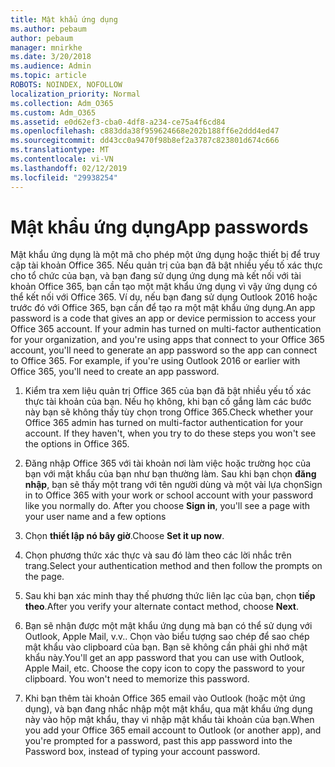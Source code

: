 ```yaml
---
title: Mật khẩu ứng dụng
ms.author: pebaum
author: pebaum
manager: mnirkhe
ms.date: 3/20/2018
ms.audience: Admin
ms.topic: article
ROBOTS: NOINDEX, NOFOLLOW
localization_priority: Normal
ms.collection: Adm_O365
ms.custom: Adm_O365
ms.assetid: e0d62ef3-cba0-4df8-a234-ce75a4f6cd84
ms.openlocfilehash: c883dda38f959624668e202b188ff6e2ddd4ed47
ms.sourcegitcommit: dd43cc0a9470f98b8ef2a3787c823801d674c666
ms.translationtype: MT
ms.contentlocale: vi-VN
ms.lasthandoff: 02/12/2019
ms.locfileid: "29938254"
---
```

# <a name="app-passwords"></a><span data-ttu-id="987f9-102">Mật khẩu ứng dụng</span><span class="sxs-lookup"><span data-stu-id="987f9-102">App passwords</span></span>

<span data-ttu-id="987f9-p101">Mật khẩu ứng dụng là một mã cho phép một ứng dụng hoặc thiết bị để truy cập tài khoản Office 365. Nếu quản trị của bạn đã bật nhiều yếu tố xác thực cho tổ chức của bạn, và bạn đang sử dụng ứng dụng mà kết nối với tài khoản Office 365, bạn cần tạo một mật khẩu ứng dụng vì vậy ứng dụng có thể kết nối với Office 365. Ví dụ, nếu bạn đang sử dụng Outlook 2016 hoặc trước đó với Office 365, bạn cần để tạo ra một mật khẩu ứng dụng.</span><span class="sxs-lookup"><span data-stu-id="987f9-p101">An app password is a code that gives an app or device permission to access your Office 365 account. If your admin has turned on multi-factor authentication for your organization, and you're using apps that connect to your Office 365 account, you'll need to generate an app password so the app can connect to Office 365. For example, if you're using Outlook 2016 or earlier with Office 365, you'll need to create an app password.</span></span>
  
1. <span data-ttu-id="987f9-p102">Kiểm tra xem liệu quản trị Office 365 của bạn đã bật nhiều yếu tố xác thực tài khoản của bạn. Nếu họ không, khi bạn cố gắng làm các bước này bạn sẽ không thấy tùy chọn trong Office 365.</span><span class="sxs-lookup"><span data-stu-id="987f9-p102">Check whether your Office 365 admin has turned on multi-factor authentication for your account. If they haven't, when you try to do these steps you won't see the options in Office 365.</span></span>
    
2. <span data-ttu-id="987f9-p103">Đăng nhập Office 365 với tài khoản nơi làm việc hoặc trường học của bạn với mật khẩu của bạn như bạn thường làm. Sau khi bạn chọn **đăng nhập**, bạn sẽ thấy một trang với tên người dùng và một vài lựa chọn</span><span class="sxs-lookup"><span data-stu-id="987f9-p103">Sign in to Office 365 with your work or school account with your password like you normally do. After you choose **Sign in**, you'll see a page with your user name and a few options</span></span> 
    
3. <span data-ttu-id="987f9-110">Chọn **thiết lập nó bây giờ**.</span><span class="sxs-lookup"><span data-stu-id="987f9-110">Choose **Set it up now**.</span></span> 
    
4. <span data-ttu-id="987f9-111">Chọn phương thức xác thực và sau đó làm theo các lời nhắc trên trang.</span><span class="sxs-lookup"><span data-stu-id="987f9-111">Select your authentication method and then follow the prompts on the page.</span></span>
    
5. <span data-ttu-id="987f9-112">Sau khi bạn xác minh thay thế phương thức liên lạc của bạn, chọn **tiếp theo**.</span><span class="sxs-lookup"><span data-stu-id="987f9-112">After you verify your alternate contact method, choose **Next**.</span></span> 
    
6. <span data-ttu-id="987f9-p104">Bạn sẽ nhận được một mật khẩu ứng dụng mà bạn có thể sử dụng với Outlook, Apple Mail, v.v.. Chọn vào biểu tượng sao chép để sao chép mật khẩu vào clipboard của bạn. Bạn sẽ không cần phải ghi nhớ mật khẩu này.</span><span class="sxs-lookup"><span data-stu-id="987f9-p104">You'll get an app password that you can use with Outlook, Apple Mail, etc. Choose the copy icon to copy the password to your clipboard. You won't need to memorize this password.</span></span> 
    
7. <span data-ttu-id="987f9-115">Khi bạn thêm tài khoản Office 365 email vào Outlook (hoặc một ứng dụng), và bạn đang nhắc nhập một mật khẩu, qua mật khẩu ứng dụng này vào hộp mật khẩu, thay vì nhập mật khẩu tài khoản của bạn.</span><span class="sxs-lookup"><span data-stu-id="987f9-115">When you add your Office 365 email account to Outlook (or another app), and you're prompted for a password, past this app password into the Password box, instead of typing your account password.</span></span> 
    

